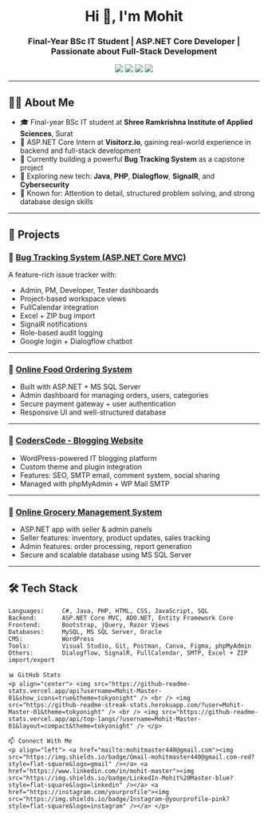 <h1 align="center">Hi 👋, I'm Mohit</h1>
<h3 align="center">Final-Year BSc IT Student | ASP.NET Core Developer | Passionate about Full-Stack Development</h3>

<p align="center">
  <img src="https://img.shields.io/badge/Focus-ASP.NET%20Core-blue?style=flat-square" />
  <img src="https://img.shields.io/badge/Backend-C%23%20|%20EF%20Core-green?style=flat-square" />
  <img src="https://img.shields.io/badge/Frontend-HTML%20|%20CSS%20|%20Bootstrap-orange?style=flat-square" />
  <img src="https://img.shields.io/badge/Database-MySQL%20|%20MSSQL-yellow?style=flat-square" />
</p>

---

## 👨‍💻 About Me

- 🎓 Final-year BSc IT student at **Shree Ramkrishna Institute of Applied Sciences**, Surat  
- 💼 ASP.NET Core Intern at **Visitorz.io**, gaining real-world experience in backend and full-stack development  
- 🚀 Currently building a powerful **Bug Tracking System** as a capstone project  
- 🌱 Exploring new tech: **Java**, **PHP**, **Dialogflow**, **SignalR**, and **Cybersecurity**  
- 🧠 Known for: Attention to detail, structured problem solving, and strong database design skills  

---

## 🔨 Projects

### 🐞 [Bug Tracking System (ASP.NET Core MVC)](https://github.com/Mohit-Master-01)
A feature-rich issue tracker with:
- Admin, PM, Developer, Tester dashboards
- Project-based workspace views
- FullCalendar integration
- Excel + ZIP bug import
- SignalR notifications
- Role-based audit logging
- Google login + Dialogflow chatbot

---

### 🍔 [Online Food Ordering System](https://github.com/Mohit-Master-01/FOS)
- Built with ASP.NET + MS SQL Server  
- Admin dashboard for managing orders, users, categories  
- Secure payment gateway + user authentication  
- Responsive UI and well-structured database

---

### 📝 [CodersCode - Blogging Website](https://github.com/Mohit-Master-01)
- WordPress-powered IT blogging platform  
- Custom theme and plugin integration  
- Features: SEO, SMTP email, comment system, social sharing  
- Managed with phpMyAdmin + WP Mail SMTP

---

### 🛒 [Online Grocery Management System](https://github.com/Mohit-Master-01/OnlineGroceryManagementSystem)
- ASP.NET app with seller & admin panels  
- Seller features: inventory, product updates, sales tracking  
- Admin features: order processing, report generation  
- Secure and scalable database using MS SQL Server

---

## 🛠️ Tech Stack

```text
Languages:     C#, Java, PHP, HTML, CSS, JavaScript, SQL
Backend:       ASP.NET Core MVC, ADO.NET, Entity Framework Core
Frontend:      Bootstrap, jQuery, Razor Views
Databases:     MySQL, MS SQL Server, Oracle
CMS:           WordPress
Tools:         Visual Studio, Git, Postman, Canva, Figma, phpMyAdmin
Others:        Dialogflow, SignalR, FullCalendar, SMTP, Excel + ZIP import/export

📊 GitHub Stats
<p align="center"> <img src="https://github-readme-stats.vercel.app/api?username=Mohit-Master-01&show_icons=true&theme=tokyonight" /> <br /> <img src="https://github-readme-streak-stats.herokuapp.com/?user=Mohit-Master-01&theme=tokyonight" /> <br /> <img src="https://github-readme-stats.vercel.app/api/top-langs/?username=Mohit-Master-01&layout=compact&theme=tokyonight" /> </p>

📫 Connect With Me
<p align="left"> <a href="mailto:mohitmaster440@gmail.com"><img src="https://img.shields.io/badge/Gmail-mohitmaster440@gmail.com-red?style=flat-square&logo=gmail" /></a> <a href="https://www.linkedin.com/in/mohit-master"><img src="https://img.shields.io/badge/LinkedIn-Mohit%20Master-blue?style=flat-square&logo=linkedin" /></a> <a href="https://instagram.com/yourprofile"><img src="https://img.shields.io/badge/Instagram-@yourprofile-pink?style=flat-square&logo=instagram" /></a> </p>
